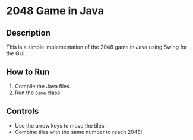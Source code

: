 # 2048 Game in Java

## Description
This is a simple implementation of the 2048 game in Java using Swing for the GUI.

## How to Run
1. Compile the Java files.
2. Run the `Game` class.

## Controls
- Use the arrow keys to move the tiles.
- Combine tiles with the same number to reach 2048!
